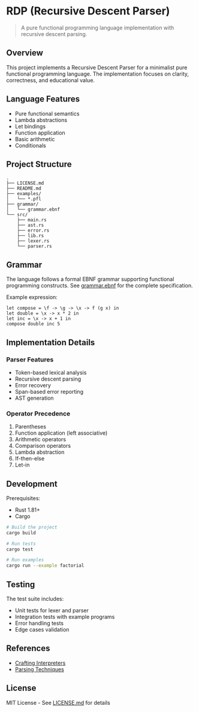 # RDP (Recursive Descent Parser)

> A pure functional programming language implementation with recursive descent parsing.

## Overview

This project implements a Recursive Descent Parser for a minimalist pure functional programming language. The implementation focuses on clarity, correctness, and educational value.

## Language Features

- Pure functional semantics
- Lambda abstractions
- Let bindings
- Function application
- Basic arithmetic
- Conditionals

## Project Structure

```
.
├── LICENSE.md
├── README.md
├── examples/
│   └── *.pfl
├── grammar/
│   └── grammar.ebnf
└── src/
    ├── main.rs
    ├── ast.rs
    ├── error.rs
    ├── lib.rs
    ├── lexer.rs
    └── parser.rs
```

## Grammar

The language follows a formal EBNF grammar supporting functional programming constructs. See [grammar.ebnf](grammar/grammar.ebnf) for the complete specification.

Example expression:

```pfl
let compose = \f -> \g -> \x -> f (g x) in
let double = \x -> x * 2 in
let inc = \x -> x + 1 in
compose double inc 5
```

## Implementation Details

### Parser Features

- Token-based lexical analysis
- Recursive descent parsing
- Error recovery
- Span-based error reporting
- AST generation

### Operator Precedence

1. Parentheses
2. Function application (left associative)
3. Arithmetic operators
4. Comparison operators
5. Lambda abstraction
6. If-then-else
7. Let-in

## Development

Prerequisites:

- Rust 1.81+
- Cargo

```bash
# Build the project
cargo build

# Run tests
cargo test

# Run examples
cargo run --example factorial
```

## Testing

The test suite includes:

- Unit tests for lexer and parser
- Integration tests with example programs
- Error handling tests
- Edge cases validation

## References

- [Crafting Interpreters](https://craftinginterpreters.com/)
- [Parsing Techniques](https://dl.acm.org/doi/book/10.5555/1951778)

## License

MIT License - See [LICENSE.md](LICENSE.md) for details
